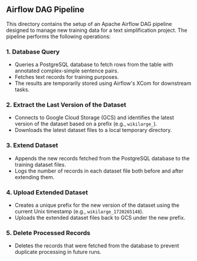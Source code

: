 ## Airflow DAG Pipeline

This directory contains the setup of an Apache Airflow DAG pipeline designed to manage new training data for a text simplification project. The pipeline performs the following operations:

### 1. Database Query
- Queries a PostgreSQL database to fetch rows from the table with annotated complex-simple sentence pairs.
- Fetches text records for training purposes.
- The results are temporarily stored using Airflow's XCom for downstream tasks.

### 2. Extract the Last Version of the Dataset
- Connects to Google Cloud Storage (GCS) and identifies the latest version of the dataset based on a prefix (e.g., `wikilarge_`).
- Downloads the latest dataset files to a local temporary directory.

### 3. Extend Dataset
- Appends the new records fetched from the PostgreSQL database to the training dataset files.
- Logs the number of records in each dataset file both before and after extending them.

### 4. Upload Extended Dataset
- Creates a unique prefix for the new version of the dataset using the current Unix timestamp (e.g., `wikilarge_1720265148`).
- Uploads the extended dataset files back to GCS under the new prefix.

### 5. Delete Processed Records
- Deletes the records that were fetched from the database to prevent duplicate processing in future runs.
